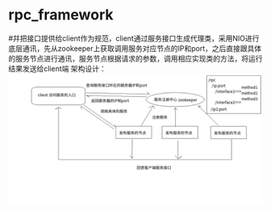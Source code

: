 # rpc_framework
#幷把接口提供给client作为规范，client通过服务接口生成代理类，采用NIO进行底层通讯，先从zookeeper上获取调用服务对应节点的IP和port，之后直接跟具体的服务节点进行通讯，服务节点根据请求的参数，调用相应实现类的方法，将运行结果发送给client端
架构设计：
![ABC](https://github.com/haizi1996/rpc_framework/blob/master/rpc.gif)
